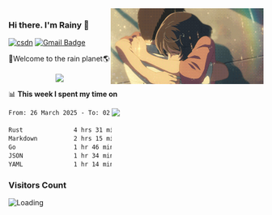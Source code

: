 <img  align='right' height="150" src="https://github.com/LikeRainDay/LikeRainDay/blob/master/pic/img_rain_1.gif?raw=true">



### Hi there. I'm Rainy :lemon:

[![csdn](https://img.shields.io/badge/-csdn-c14438?style=flat-square&logo=c&logoColor=white)](https://blog.csdn.net/qq_15807167)
[![Gmail Badge](https://img.shields.io/badge/-gmail-c14438?style=flat-square&logo=Gmail&logoColor=white&link=mailto:houshuai0816@gmail.com)](mailto:houshuai0816@gmail.com)

🚀Welcome to the rain planet🌎

<center>
<img align='center'  src="https://source.unsplash.com/user/rainyhehe/likes">
</center>

📊 **This week I spent my time on**

<img align='right'   width="300" src="https://github-readme-stats.vercel.app/api?username=LikeRainDay&show_icons=true&title_color=fff&icon_color=79ff97&text_color=9f9f9f&bg_color=151515&count_private=true">

<!--START_SECTION:waka-->

```txt
From: 26 March 2025 - To: 02 April 2025

Rust              4 hrs 31 mins   ████████░░░░░░░░░░░░░░░░░   31.50 %
Markdown          2 hrs 15 mins   ████░░░░░░░░░░░░░░░░░░░░░   15.72 %
Go                1 hr 46 mins    ███░░░░░░░░░░░░░░░░░░░░░░   12.36 %
JSON              1 hr 34 mins    ██▓░░░░░░░░░░░░░░░░░░░░░░   10.99 %
YAML              1 hr 14 mins    ██░░░░░░░░░░░░░░░░░░░░░░░   08.66 %
```

<!--END_SECTION:waka-->

### Visitors Count
<img align="left" src = "https://profile-counter.glitch.me/LikeRainDay/count.svg" alt ="Loading">
